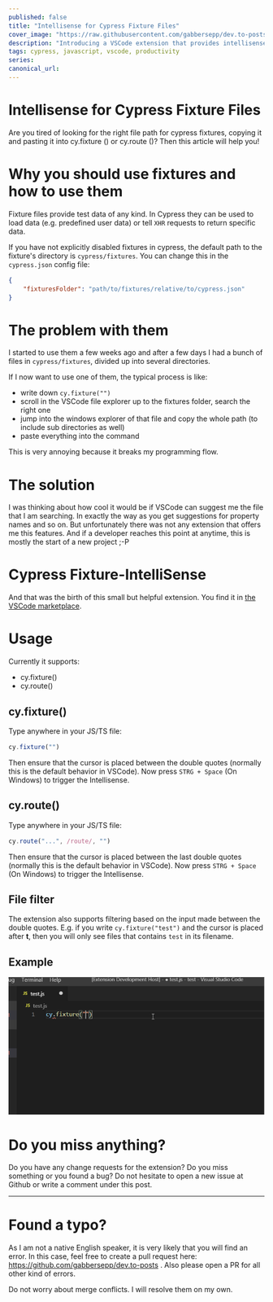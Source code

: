 ```yaml
---
published: false
title: "Intellisense for Cypress Fixture Files"
cover_image: "https://raw.githubusercontent.com/gabbersepp/dev.to-posts/master/blog-posts/intellisense-for-cypress-fixture-files/assets/header.png"
description: "Introducing a VSCode extension that provides intellisense for cypress fixture file paths"
tags: cypress, javascript, vscode, productivity
series:
canonical_url:
---
```


# Intellisense for Cypress Fixture Files
Are you tired of looking for the right file path for cypress fixtures, copying it and pasting it into cy.fixture () or cy.route ()? Then this article will help you!

# Why you should use fixtures and how to use them
Fixture files provide test data of any kind. In Cypress they can be used to load data (e.g. predefined user data) or tell `XHR` requests to return specific data.

If you have not explicitly disabled fixtures in cypress, the default path to the fixture's directory is `cypress/fixtures`. You can change this in the `cypress.json` config file:
```json
{
    "fixturesFolder": "path/to/fixtures/relative/to/cypress.json"
}
```


# The problem with them
I started to use them a few weeks ago and after a few days I had a bunch of files in `cypress/fixtures`, divided up into several directories.

If I now want to use one of them, the typical process is like:

* write down `cy.fixture("")`
* scroll in the VSCode file explorer up to the fixtures folder, search the right one
* jump into the windows explorer of that file and copy the whole path (to include sub directories as well)
* paste everything into the command

This is very annoying because it breaks my programming flow.

# The solution
I was thinking about how cool it would be if VSCode can suggest me the file that I am searching. In exactly the way as you get suggestions for property names and so on. 
But unfortunately there was not any extension that offers me this features. And if a developer reaches this point at anytime, this is mostly the start of a new project ;-P

# Cypress Fixture-IntelliSense
And that was the birth of this small but helpful extension. You find it in [the VSCode marketplace](https://marketplace.visualstudio.com/items?itemName=JosefBiehler.cypress-fixture-intellisense). 

# Usage
Currently it supports:

* cy.fixture()
* cy.route()

## cy.fixture()
Type anywhere in your JS/TS file:
```js
cy.fixture("")
```
Then ensure that the cursor is placed between the double quotes (normally this is the default behavior in VSCode). Now press `STRG + Space` (On Windows) to trigger the Intellisense.

## cy.route()
Type anywhere in your JS/TS file:
```js
cy.route("...", /route/, "")
```
Then ensure that the cursor is placed between the last double quotes (normally this is the default behavior in VSCode). Now press `STRG + Space` (On Windows) to trigger the Intellisense.

## File filter
The extension also supports filtering based on the input made between the double quotes.
E.g. if you write `cy.fixture("test")` and the cursor is placed after **t**, then you will only see files that contains `test` in its filename.

## Example

![Suggestion](./assets/example.gif)

# Do you miss anything?
Do you have any change requests for the extension? Do you miss something or you found a bug? Do not hesitate to open a new issue at Github or write a comment under this post.

----

# Found a typo?
As I am not a native English speaker, it is very likely that you will find an error. In this case, feel free to create a pull request here: https://github.com/gabbersepp/dev.to-posts . Also please open a PR for all other kind of errors.

Do not worry about merge conflicts. I will resolve them on my own. 